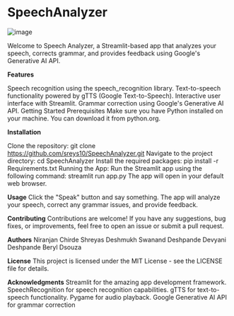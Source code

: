 # SpeechAnalyzer

![image](https://github.com/Sreys10/SpeechAnalyzer/assets/121373734/96dcd5e8-3d1b-472f-8abe-25b178818418)


Welcome to Speech Analyzer, a Streamlit-based app that analyzes your speech, corrects grammar, and provides feedback using Google's Generative AI API.

**Features**

Speech recognition using the speech_recognition library.
Text-to-speech functionality powered by gTTS (Google Text-to-Speech).
Interactive user interface with Streamlit.
Grammar correction using Google's Generative AI API.
Getting Started
Prerequisites
Make sure you have Python installed on your machine. You can download it from python.org.

**Installation**

Clone the repository:
git clone https://github.com/sreys10/SpeechAnalyzer.git
Navigate to the project directory:
cd SpeechAnalyzer
Install the required packages:
pip install -r Requirements.txt
Running the App:
Run the Streamlit app using the following command:
streamlit run app.py
The app will open in your default web browser.

**Usage**
Click the "Speak" button and say something.
The app will analyze your speech, correct any grammar issues, and provide feedback.

**Contributing**
Contributions are welcome! If you have any suggestions, bug fixes, or improvements, feel free to open an issue or submit a pull request.

**Authors**
Niranjan Chirde 
Shreyas Deshmukh 
Swanand Deshpande 
Devyani Deshpande 
Beryl Dsouza 

**License**
This project is licensed under the MIT License - see the LICENSE file for details.

**Acknowledgments**
Streamlit for the amazing app development framework.
SpeechRecognition for speech recognition capabilities.
gTTS for text-to-speech functionality.
Pygame for audio playback.
Google Generative AI API for grammar correction
